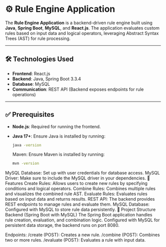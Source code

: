 # ⚙️ Rule Engine Application

The **Rule Engine Application** is a backend-driven rule engine built using **Java**, **Spring Boot**, **MySQL**, and **React.js**. The application evaluates custom rules based on input data and logical operators, leveraging Abstract Syntax Trees (AST) for rule processing.

---

## 🛠️ Technologies Used

- **Frontend**: React.js
- **Backend**: Java, Spring Boot 3.3.4
- **Database**: MySQL
- **Communication**: REST API (Backend exposes endpoints for rule operations)

---

## ✅ Prerequisites

- **Node.js**: Required for running the frontend.
- **Java 17+**: Ensure Java is installed by running:
  ```bash
  java -version
  ```
  
  Maven: Ensure Maven is installed by running:
  ```bash
  mvn -version
  ```
MySQL Database: Set up with user credentials for database access.
MySQL Driver: Make sure to include the MySQL driver in your dependencies.
🚀 Features
Create Rules: Allows users to create new rules by specifying conditions and logical operators.
Combine Rules: Combines multiple rules and visualizes the combined rule AST.
Evaluate Rules: Evaluates rules based on input data and returns results.
REST API: The backend provides REST endpoints to manage rules and evaluate them.
MySQL Database: Configured with MySQL to store rule data persistently.
📁 Project Structure
Backend (Spring Boot with MySQL)
The Spring Boot application handles rule creation, evaluation, and combination logic. Configured with MySQL for persistent data storage, the backend runs on port 8080.

Endpoints:
/create (POST): Creates a new rule.
/combine (POST): Combines two or more rules.
/evaluate (POST): Evaluates a rule with input data.
